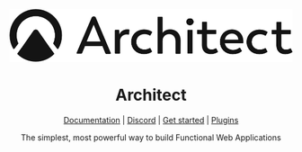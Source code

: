 <p align="center">
  <picture>
    <source media="(prefers-color-scheme: dark)" srcset="https://github.com/architect/assets.arc.codes/raw/main/public/architect-logo-light-500b%402x.png">
    <img alt="Architect Logo" src="https://github.com/architect/assets.arc.codes/raw/main/public/architect-logo-500b%402x.png">
  </picture>
</p>

<h1 align="center">Architect</h1>

<p align="center">
  <a href="https://arc.codes">Documentation</a> |
  <a href="https://discord.com/invite/y5A2eTsCRX">Discord</a> |
  <a href="https://arc.codes/docs/en/get-started/quickstart">Get started</a> |
  <a href="https://github.com/architect/plugins">Plugins</a>
</p>

<p align="center">
The simplest, most powerful way to build Functional Web Applications
</p>
